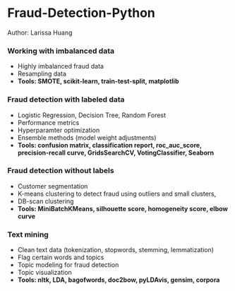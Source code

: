 # Fraud-Detection-Python
Author: Larissa Huang


### Working with imbalanced data

- Highly imbalanced fraud data
- Resampling data 
- **Tools: SMOTE, scikit-learn, train-test-split, matplotlib**



### Fraud detection with labeled data

- Logistic Regression, Decision Tree, Random Forest
- Performance metrics
- Hyperparamter optimization
- Ensemble methods (model weight adjustments)
- **Tools: confusion matrix, classification report, roc_auc_score, precision-recall curve, GridsSearchCV, VotingClassifier, Seaborn**


### Fraud detection without labels

- Customer segmentation
- K-means clustering to detect fraud using outliers and small clusters,
- DB-scan clustering
- **Tools: MiniBatchKMeans, silhouette score, homogeneity score, elbow curve**


### Text mining

- Clean text data (tokenization, stopwords, stemming, lemmatization)
- Flag certain words and topics
- Topic modeling for fraud detection
- Topic visualization
- **Tools: nltk, LDA, bagofwords, doc2bow, pyLDAvis, gensim, corpora**

